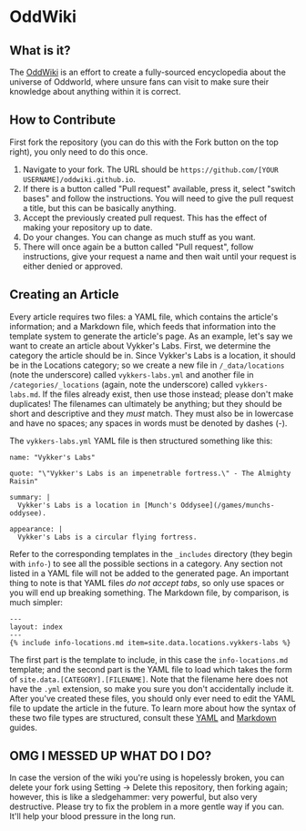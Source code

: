 # OddWiki

## What is it?

The [OddWiki](https://oddwiki.github.io/) is an effort to create a fully-sourced encyclopedia about the universe of Oddworld, where unsure fans can visit to make sure their knowledge about anything within it is correct.

## How to Contribute

First fork the repository (you can do this with the Fork button on the top right), you only need to do this once.

1. Navigate to your fork. The URL should be `https://github.com/[YOUR USERNAME]/oddwiki.github.io`.
2. If there is a button called "Pull request" available, press it, select "switch bases" and follow the instructions. You will need to give the pull request a title, but this can be basically anything.
3. Accept the previously created pull request. This has the effect of making your repository up to date.
4. Do your changes. You can change as much stuff as you want.
5. There will once again be a button called "Pull request", follow instructions, give your request a name and then wait until your request is either denied or approved.

## Creating an Article

Every article requires two files: a YAML file, which contains the article's information; and a Markdown file, which feeds that information into the template system to generate the article's page. As an example, let's say we want to create an article about Vykker's Labs. First, we determine the category the article should be in. Since Vykker's Labs is a location, it should be in the Locations category; so we create a new file in `/_data/locations` (note the underscore) called `vykkers-labs.yml` and another file in `/categories/_locations` (again, note the underscore) called `vykkers-labs.md`. If the files already exist, then use those instead; please don't make duplicates! The filenames can ultimately be anything; but they should be short and descriptive and they *must* match. They must also be in lowercase and have no spaces; any spaces in words must be denoted by dashes (\-).

The `vykkers-labs.yml` YAML file is then structured something like this:

```
name: "Vykker's Labs"

quote: "\"Vykker's Labs is an impenetrable fortress.\" - The Almighty Raisin"

summary: |
  Vykker's Labs is a location in [Munch's Oddysee](/games/munchs-oddysee).

appearance: |
  Vykker's Labs is a circular flying fortress.
```

Refer to the corresponding templates in the `_includes` directory (they begin with `info-`) to see all the possible sections in a category. Any section not listed in a YAML file will not be added to the generated page. An important thing to note is that YAML files *do not accept tabs*, so only use spaces or you will end up breaking something. The Markdown file, by comparison, is much simpler:

```
---
layout: index
---
{% include info-locations.md item=site.data.locations.vykkers-labs %}
```

The first part is the template to include, in this case the `info-locations.md` template; and the second part is the YAML file to load which takes the form of `site.data.[CATEGORY].[FILENAME]`. Note that the filename here does not have the `.yml` extension, so make you sure you don't accidentally include it. After you've created these files, you should only ever need to edit the YAML file to update the article in the future. To learn more about how the syntax of these two file types are structured, consult these [YAML](https://learnxinyminutes.com/docs/yaml/) and [Markdown](https://kramdown.gettalong.org/quickref.html) guides.

## OMG I MESSED UP WHAT DO I DO?

In case the version of the wiki you're using is hopelessly broken, you can delete your fork using Setting -> Delete this repository, then forking again; however, this is like a sledgehammer: very powerful, but also very destructive. Please try to fix the problem in a more gentle way if you can. It'll help your blood pressure in the long run.
